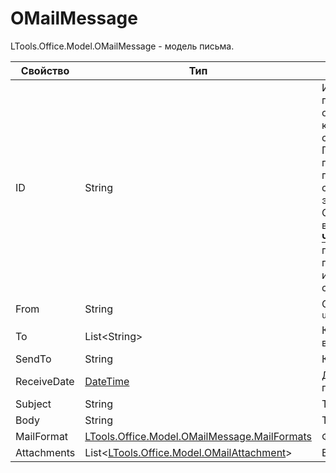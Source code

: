 # OMailMessage

LTools.Office.Model.OMailMessage - модель письма.

| Свойство    | Тип                                                             | Описание             |
| ----------- | --------------------------------------------------------------- | -------------------- |
| ID          | String                                                          | Идентификатор письма. Позволяет обратиться к конкретному сообщению. Получить ID можно при считывании писем соответствующими элементами Студии. Например, в результате [**Чтения почты**](https://docs.primo-rpa.ru/primo-rpa/g_elements/osnovnye-elementy/els_outlook/el_outlook_readmail) получаем список писем, у каждого из которых есть свой ID |
| From        | String                                                          | От кого. Пример: `user@domen.ru`  |
| To          | List\<String>                                                   | Кому (для входящих)  |
| SendTo      | String                                                          | Кому (отправить)     |
| ReceiveDate | [DateTime](https://learn.microsoft.com/ru-ru/dotnet/api/system.datetime?view=netframework-4.8) | Дата и время получения письма  |
| Subject     | String                                                          | Тема письма      |
| Body        | String                                                          | Текст тела письма     |
| MailFormat  | [LTools.Office.Model.OMailMessage.MailFormats](mailformats.md)  | Формат письма     |
| Attachments | List<[LTools.Office.Model.OMailAttachment](omailattachment.md)> | Вложения             |





